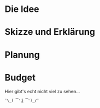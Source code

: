 # Die Idee

# Skizze und Erklärung

# Planung

# Budget

Hier gibt's echt nicht viel zu sehen...

```{.tight-code}
¯\_( ͡❛ ͜ʖ ͡❛)_/¯ 
```

